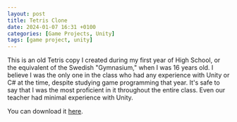 ```yaml
---
layout: post
title: Tetris Clone
date: 2024-01-07 16:31 +0100
categories: [Game Projects, Unity]
tags: [game project, unity]
---
```


This is an old Tetris copy I created during my first year of High School, or the equivalent of the Swedish "Gymnasium," when I was 16 years old. I believe I was the only one in the class who had any experience with Unity or C# at the time, despite studying game programming that year. It's safe to say that I was the most proficient in it throughout the entire class. Even our teacher had minimal experience with Unity.

You can download it [here](https://www.dropbox.com/s/rokdiiwsep9v2mn/Tetris.zip?dl=1).
